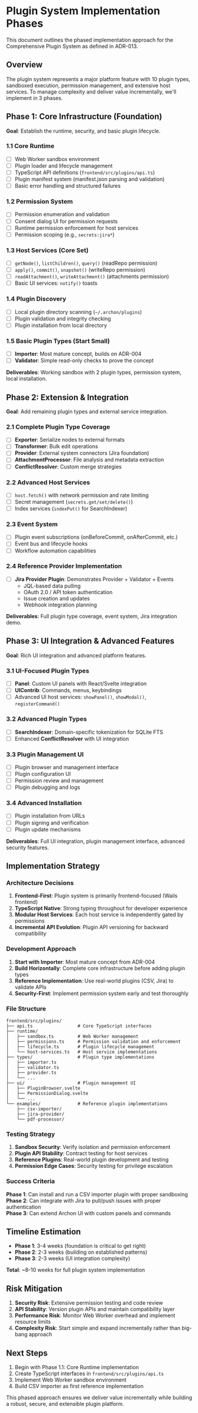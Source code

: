 # Plugin System Implementation Phases

This document outlines the phased implementation approach for the Comprehensive Plugin System as defined in ADR-013.

## Overview

The plugin system represents a major platform feature with 10 plugin types, sandboxed execution, permission management, and extensive host services. To manage complexity and deliver value incrementally, we'll implement in 3 phases.

## Phase 1: Core Infrastructure (Foundation)

**Goal**: Establish the runtime, security, and basic plugin lifecycle.

### 1.1 Core Runtime
- [ ] Web Worker sandbox environment
- [ ] Plugin loader and lifecycle management
- [ ] TypeScript API definitions (`frontend/src/plugins/api.ts`)
- [ ] Plugin manifest system (manifest.json parsing and validation)
- [ ] Basic error handling and structured failures

### 1.2 Permission System
- [ ] Permission enumeration and validation
- [ ] Consent dialog UI for permission requests
- [ ] Runtime permission enforcement for host services
- [ ] Permission scoping (e.g., `secrets:jira*`)

### 1.3 Host Services (Core Set)
- [ ] `getNode()`, `listChildren()`, `query()` (readRepo permission)
- [ ] `apply()`, `commit()`, `snapshot()` (writeRepo permission)
- [ ] `readAttachment()`, `writeAttachment()` (attachments permission)
- [ ] Basic UI services: `notify()` toasts

### 1.4 Plugin Discovery
- [ ] Local plugin directory scanning (`~/.archon/plugins`)
- [ ] Plugin validation and integrity checking
- [ ] Plugin installation from local directory

### 1.5 Basic Plugin Types (Start Small)
- [ ] **Importer**: Most mature concept, builds on ADR-004
- [ ] **Validator**: Simple read-only checks to prove the concept

**Deliverables**: Working sandbox with 2 plugin types, permission system, local installation.

## Phase 2: Extension & Integration

**Goal**: Add remaining plugin types and external service integration.

### 2.1 Complete Plugin Type Coverage
- [ ] **Exporter**: Serialize nodes to external formats
- [ ] **Transformer**: Bulk edit operations
- [ ] **Provider**: External system connectors (Jira foundation)
- [ ] **AttachmentProcessor**: File analysis and metadata extraction
- [ ] **ConflictResolver**: Custom merge strategies

### 2.2 Advanced Host Services
- [ ] `host.fetch()` with network permission and rate limiting
- [ ] Secret management (`secrets.get/set/delete()`)
- [ ] Index services (`indexPut()` for SearchIndexer)

### 2.3 Event System
- [ ] Plugin event subscriptions (onBeforeCommit, onAfterCommit, etc.)
- [ ] Event bus and lifecycle hooks
- [ ] Workflow automation capabilities

### 2.4 Reference Provider Implementation
- [ ] **Jira Provider Plugin**: Demonstrates Provider + Validator + Events
  - JQL-based data pulling
  - OAuth 2.0 / API token authentication
  - Issue creation and updates
  - Webhook integration planning

**Deliverables**: Full plugin type coverage, event system, Jira integration demo.

## Phase 3: UI Integration & Advanced Features

**Goal**: Rich UI integration and advanced platform features.

### 3.1 UI-Focused Plugin Types
- [ ] **Panel**: Custom UI panels with React/Svelte integration
- [ ] **UIContrib**: Commands, menus, keybindings
- [ ] Advanced UI host services: `showPanel()`, `showModal()`, `registerCommand()`

### 3.2 Advanced Plugin Types
- [ ] **SearchIndexer**: Domain-specific tokenization for SQLite FTS
- [ ] Enhanced **ConflictResolver** with UI integration

### 3.3 Plugin Management UI
- [ ] Plugin browser and management interface
- [ ] Plugin configuration UI
- [ ] Permission review and management
- [ ] Plugin debugging and logs

### 3.4 Advanced Installation
- [ ] Plugin installation from URLs
- [ ] Plugin signing and verification
- [ ] Plugin update mechanisms

**Deliverables**: Full UI integration, plugin management interface, advanced security features.

## Implementation Strategy

### Architecture Decisions

1. **Frontend-First**: Plugin system is primarily frontend-focused (Wails frontend)
2. **TypeScript Native**: Strong typing throughout for developer experience  
3. **Modular Host Services**: Each host service is independently gated by permissions
4. **Incremental API Evolution**: Plugin API versioning for backward compatibility

### Development Approach

1. **Start with Importer**: Most mature concept from ADR-004
2. **Build Horizontally**: Complete core infrastructure before adding plugin types
3. **Reference Implementation**: Use real-world plugins (CSV, Jira) to validate APIs
4. **Security-First**: Implement permission system early and test thoroughly

### File Structure

```
frontend/src/plugins/
├── api.ts                 # Core TypeScript interfaces
├── runtime/              
│   ├── sandbox.ts         # Web Worker management
│   ├── permissions.ts     # Permission validation and enforcement
│   ├── lifecycle.ts       # Plugin lifecycle management
│   └── host-services.ts   # Host service implementations
├── types/                 # Plugin type implementations
│   ├── importer.ts
│   ├── validator.ts
│   ├── provider.ts
│   └── ...
├── ui/                    # Plugin management UI
│   ├── PluginBrowser.svelte
│   ├── PermissionDialog.svelte
│   └── ...
└── examples/              # Reference plugin implementations
    ├── csv-importer/
    ├── jira-provider/
    └── pdf-processor/
```

### Testing Strategy

1. **Sandbox Security**: Verify isolation and permission enforcement
2. **Plugin API Stability**: Contract testing for host services
3. **Reference Plugins**: Real-world plugin development and testing
4. **Permission Edge Cases**: Security testing for privilege escalation

### Success Criteria

**Phase 1**: Can install and run a CSV importer plugin with proper sandboxing
**Phase 2**: Can integrate with Jira to pull/push issues with proper authentication  
**Phase 3**: Can extend Archon UI with custom panels and commands

## Timeline Estimation

- **Phase 1**: 3-4 weeks (foundation is critical to get right)
- **Phase 2**: 2-3 weeks (building on established patterns)  
- **Phase 3**: 2-3 weeks (UI integration complexity)

**Total**: ~8-10 weeks for full plugin system implementation

## Risk Mitigation

1. **Security Risk**: Extensive permission testing and code review
2. **API Stability**: Version plugin APIs and maintain compatibility layer
3. **Performance Risk**: Monitor Web Worker overhead and implement resource limits
4. **Complexity Risk**: Start simple and expand incrementally rather than big-bang approach

## Next Steps

1. Begin with Phase 1.1: Core Runtime implementation
2. Create TypeScript interfaces in `frontend/src/plugins/api.ts`
3. Implement Web Worker sandbox environment
4. Build CSV importer as first reference implementation

This phased approach ensures we deliver value incrementally while building a robust, secure, and extensible plugin platform.